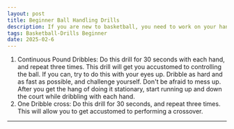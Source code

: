```yaml
---
layout: post
title: Beginner Ball Handling Drills
description: If you are new to basketball, you need to work on your handles and get comfortable with handling the ball ASAP.
tags: Basketball-Drills Beginner
date: 2025-02-6
---
```

1. Continuous Pound Dribbles: Do this drill for 30 seconds with each hand, and repeat three times. This drill will get you accustomed to controlling the ball. If you can, try to do this with your eyes up. Dribble as hard and as fast as possible, and challenge yourself. Don't be afraid to mess up. After you get the hang of doing it stationary, start running up and down the court while dribbling with each hand.
2. One Dribble cross: Do this drill for 30 seconds, and repeat three times. This will allow you to get accustomed to performing a crossover.
---
